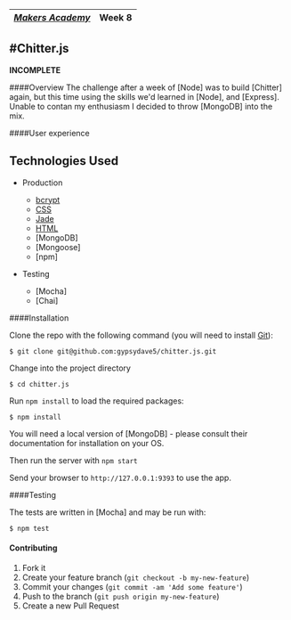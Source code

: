 | [*Makers Academy*](http://www.makersacademy.com) | Week 8 |
| ------------------------------------------------ | ------ |

#Chitter.js
------------------------

**INCOMPLETE**

####Overview
The challenge after a week of [Node] was to build [Chitter] again, but this time
using the skills we'd learned in [Node], and [Express]. Unable to contan my
enthusiasm I decided to throw [MongoDB] into the mix.

####User experience


Technologies Used
-----------------

+ Production
  - [bcrypt]
  - [CSS]
  - [Jade]
  - [HTML]
  - [MongoDB]
  - [Mongoose]
  - [npm]

+ Testing
  - [Mocha]
  - [Chai]

####Installation

Clone the repo with the following command (you will need to install [Git]):
```shell
$ git clone git@github.com:gypsydave5/chitter.js.git
```

Change into the project directory
```shell
$ cd chitter.js
```

Run `npm install` to load the required packages:
```shell
$ npm install
```

You will need a local version of [MongoDB] - please consult their
documentation for installation on your OS.

Then run the server with `npm start`

Send your browser to `http://127.0.0.1:9393` to use the app.

####Testing

The tests are written in [Mocha] and may be run with:

```shell
$ npm test
```

#### Contributing

1. Fork it
2. Create your feature branch (`git checkout -b my-new-feature`)
3. Commit your changes (`git commit -am 'Add some feature'`)
4. Push to the branch (`git push origin my-new-feature`)
5. Create a new Pull Request

[bcrypt]: https://github.com/codahale/bcrypt-ruby
[Bookmark Manager]: https://github.com/gypsydave5/bookmark-manager
[Bundler]: http://bundler.io/
[Capybara]: http://jnicklas.github.io/capybara/
[CSS]: https://developer.mozilla.org/en-US/docs/Web/CSS
[Cucumber]: http://cukes.info/
[Data Mapper]: http://datamapper.org/
[Database cleaner]: https://github.com/DatabaseCleaner/database_cleaner
[dotenv]: https://github.com/bkeepers/dotenv
[ERB]: http://www.stuartellis.eu/articles/erb/#other-resources
[Git]: http://git-scm.com/
[Haml]: http://haml.info/
[HTML]: https://developer.mozilla.org/en-US/docs/Web/HTML
[Jade]: http://jade-lang.com/
[Mailgun]: https://github.com/bkeepers/dotenv
[PostgreSQL]: http://www.postgresql.org/
[rack flash]: https://github.com/nakajima/rack-flash
[RSpec]: http://rspec.info/
[Ruby]: https://www.ruby-lang.org/en/
[shotgun]: https://github.com/rtomayko/shotgun
[Sinatra]: http://www.sinatrarb.com/
[Timecop]: https://github.com/travisjeffery/timecop
[Yo]: http://www.justyo.co/
